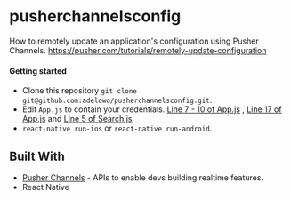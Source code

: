 # pusherchannelsconfig


How to remotely update an application's configuration using Pusher Channels.
https://pusher.com/tutorials/remotely-update-configuration


#### Getting started

- Clone this repository `git clone git@github.com:adelowo/pusherchannelsconfig.git`.
- Edit `App.js` to contain your credentials.  [Line 7 - 10 of App.js](https://github.com/adelowo/pusherchannelsconfig/blob/901145945aeec83fe5a3015012fbccd82ae23293/App.js#L7-L10) , [Line 17 of App.js](https://github.com/adelowo/pusherchannelsconfig/blob/901145945aeec83fe5a3015012fbccd82ae23293/App.js#L17) and [Line 5 of Search.js](https://github.com/adelowo/pusherchannelsconfig/blob/901145945aeec83fe5a3015012fbccd82ae23293/Search.js#L5) 
- `react-native run-ios` or `react-native run-android`.

## Built With

- [Pusher Channels](https://pusher.com/channels) - APIs to enable devs building realtime features.
- React Native
